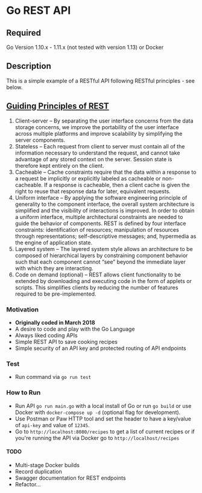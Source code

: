 # Go REST API
## Required
Go Version 1.10.x - 1.11.x (not tested with version 1.13) or Docker
## Description
This is a simple example of a RESTful API following RESTful principles - see below.

## [Guiding Principles of REST](https://restfulapi.net/)
1. Client–server – By separating the user interface concerns from the data storage concerns, we improve the portability of the user interface across multiple platforms and improve scalability by simplifying the server components.
2. Stateless – Each request from client to server must contain all of the information necessary to understand the request, and cannot take advantage of any stored context on the server. Session state is therefore kept entirely on the client.
3. Cacheable – Cache constraints require that the data within a response to a request be implicitly or explicitly labeled as cacheable or non-cacheable. If a response is cacheable, then a client cache is given the right to reuse that response data for later, equivalent requests.
4. Uniform interface – By applying the software engineering principle of generality to the component interface, the overall system architecture is simplified and the visibility of interactions is improved. In order to obtain a uniform interface, multiple architectural constraints are needed to guide the behavior of components. REST is defined by four interface constraints: identification of resources; manipulation of resources through representations; self-descriptive messages; and, hypermedia as the engine of application state.
5. Layered system – The layered system style allows an architecture to be composed of hierarchical layers by constraining component behavior such that each component cannot “see” beyond the immediate layer with which they are interacting.
6. Code on demand (optional) – REST allows client functionality to be extended by downloading and executing code in the form of applets or scripts. This simplifies clients by reducing the number of features required to be pre-implemented.

### Motivation
- **Originally coded in March 2018**
- A desire to code and play with the Go Language
- Always liked coding APIs
- Simple REST API to save cooking recipes
- Simple security of an API key and protected routing of API endpoints

### Test
- Run command via `go run test`

### How to Run
- Run API `go run main.go` with a local install of Go or run `go build` or use Docker with `docker-compose up -d` (optional flag for development).
- Use Postman or Paw HTTP tool and set the header to have a key/value of `api-key` and value of `12345`.
- Go to `http://localhost:8080/recipes` to get a list of current recipes or if you're running the API via Docker go to `http://localhost/recipes`

#### TODO
- Multi-stage Docker builds
- Record duplication
- Swagger documentation for REST endpoints
- Refactor...